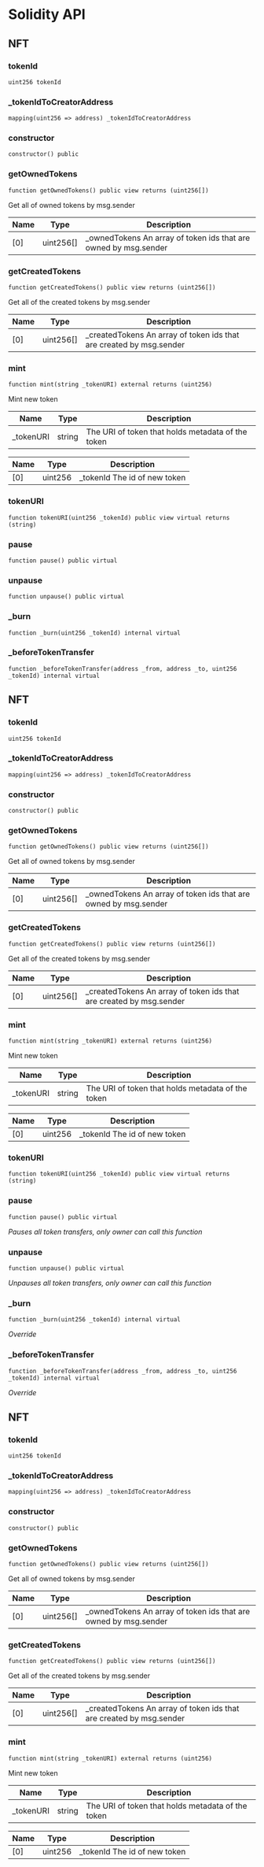 # Solidity API

## NFT

### tokenId

```solidity
uint256 tokenId
```

### _tokenIdToCreatorAddress

```solidity
mapping(uint256 => address) _tokenIdToCreatorAddress
```

### constructor

```solidity
constructor() public
```

### getOwnedTokens

```solidity
function getOwnedTokens() public view returns (uint256[])
```

Get all of owned tokens by msg.sender

| Name | Type | Description |
| ---- | ---- | ----------- |
| [0] | uint256[] | _ownedTokens An array of token ids that are owned by msg.sender |

### getCreatedTokens

```solidity
function getCreatedTokens() public view returns (uint256[])
```

Get all of the created tokens by msg.sender

| Name | Type | Description |
| ---- | ---- | ----------- |
| [0] | uint256[] | _createdTokens An array of token ids that are created by msg.sender |

### mint

```solidity
function mint(string _tokenURI) external returns (uint256)
```

Mint new token

| Name | Type | Description |
| ---- | ---- | ----------- |
| _tokenURI | string | The URI of token that holds metadata of the token |

| Name | Type | Description |
| ---- | ---- | ----------- |
| [0] | uint256 | _tokenId The id of new token |

### tokenURI

```solidity
function tokenURI(uint256 _tokenId) public view virtual returns (string)
```

### pause

```solidity
function pause() public virtual
```

### unpause

```solidity
function unpause() public virtual
```

### _burn

```solidity
function _burn(uint256 _tokenId) internal virtual
```

### _beforeTokenTransfer

```solidity
function _beforeTokenTransfer(address _from, address _to, uint256 _tokenId) internal virtual
```

## NFT

### tokenId

```solidity
uint256 tokenId
```

### _tokenIdToCreatorAddress

```solidity
mapping(uint256 => address) _tokenIdToCreatorAddress
```

### constructor

```solidity
constructor() public
```

### getOwnedTokens

```solidity
function getOwnedTokens() public view returns (uint256[])
```

Get all of owned tokens by msg.sender

| Name | Type | Description |
| ---- | ---- | ----------- |
| [0] | uint256[] | _ownedTokens An array of token ids that are owned by msg.sender |

### getCreatedTokens

```solidity
function getCreatedTokens() public view returns (uint256[])
```

Get all of the created tokens by msg.sender

| Name | Type | Description |
| ---- | ---- | ----------- |
| [0] | uint256[] | _createdTokens An array of token ids that are created by msg.sender |

### mint

```solidity
function mint(string _tokenURI) external returns (uint256)
```

Mint new token

| Name | Type | Description |
| ---- | ---- | ----------- |
| _tokenURI | string | The URI of token that holds metadata of the token |

| Name | Type | Description |
| ---- | ---- | ----------- |
| [0] | uint256 | _tokenId The id of new token |

### tokenURI

```solidity
function tokenURI(uint256 _tokenId) public view virtual returns (string)
```

### pause

```solidity
function pause() public virtual
```

_Pauses all token transfers, only owner can call this function_

### unpause

```solidity
function unpause() public virtual
```

_Unpauses all token transfers, only owner can call this function_

### _burn

```solidity
function _burn(uint256 _tokenId) internal virtual
```

_Override_

### _beforeTokenTransfer

```solidity
function _beforeTokenTransfer(address _from, address _to, uint256 _tokenId) internal virtual
```

_Override_

## NFT

### tokenId

```solidity
uint256 tokenId
```

### _tokenIdToCreatorAddress

```solidity
mapping(uint256 => address) _tokenIdToCreatorAddress
```

### constructor

```solidity
constructor() public
```

### getOwnedTokens

```solidity
function getOwnedTokens() public view returns (uint256[])
```

Get all of owned tokens by msg.sender

| Name | Type | Description |
| ---- | ---- | ----------- |
| [0] | uint256[] | _ownedTokens An array of token ids that are owned by msg.sender |

### getCreatedTokens

```solidity
function getCreatedTokens() public view returns (uint256[])
```

Get all of the created tokens by msg.sender

| Name | Type | Description |
| ---- | ---- | ----------- |
| [0] | uint256[] | _createdTokens An array of token ids that are created by msg.sender |

### mint

```solidity
function mint(string _tokenURI) external returns (uint256)
```

Mint new token

| Name | Type | Description |
| ---- | ---- | ----------- |
| _tokenURI | string | The URI of token that holds metadata of the token |

| Name | Type | Description |
| ---- | ---- | ----------- |
| [0] | uint256 | _tokenId The id of new token |

